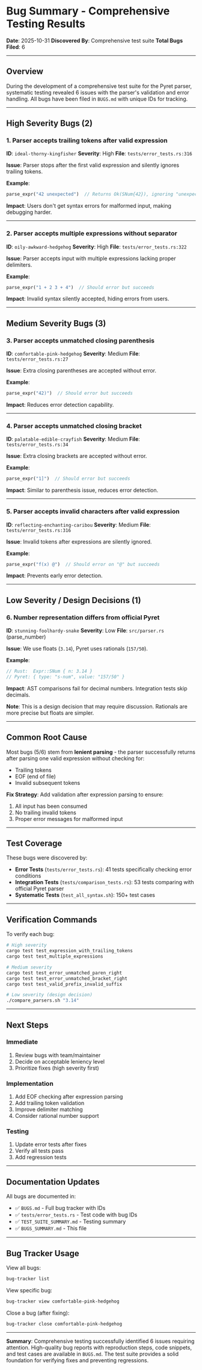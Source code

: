 # Bug Summary - Comprehensive Testing Results

**Date**: 2025-10-31
**Discovered By**: Comprehensive test suite
**Total Bugs Filed**: 6

---

## Overview

During the development of a comprehensive test suite for the Pyret parser, systematic testing revealed 6 issues with the parser's validation and error handling. All bugs have been filed in `BUGS.md` with unique IDs for tracking.

---

## High Severity Bugs (2)

### 1. Parser accepts trailing tokens after valid expression
**ID**: `ideal-thorny-kingfisher`
**Severity**: High
**File**: `tests/error_tests.rs:316`

**Issue**: Parser stops after the first valid expression and silently ignores trailing tokens.

**Example**:
```rust
parse_expr("42 unexpected")  // Returns Ok(SNum{42}), ignoring "unexpected"
```

**Impact**: Users don't get syntax errors for malformed input, making debugging harder.

---

### 2. Parser accepts multiple expressions without separator
**ID**: `oily-awkward-hedgehog`
**Severity**: High
**File**: `tests/error_tests.rs:322`

**Issue**: Parser accepts input with multiple expressions lacking proper delimiters.

**Example**:
```rust
parse_expr("1 + 2 3 + 4")  // Should error but succeeds
```

**Impact**: Invalid syntax silently accepted, hiding errors from users.

---

## Medium Severity Bugs (3)

### 3. Parser accepts unmatched closing parenthesis
**ID**: `comfortable-pink-hedgehog`
**Severity**: Medium
**File**: `tests/error_tests.rs:27`

**Issue**: Extra closing parentheses are accepted without error.

**Example**:
```rust
parse_expr("42)")  // Should error but succeeds
```

**Impact**: Reduces error detection capability.

---

### 4. Parser accepts unmatched closing bracket
**ID**: `palatable-edible-crayfish`
**Severity**: Medium
**File**: `tests/error_tests.rs:34`

**Issue**: Extra closing brackets are accepted without error.

**Example**:
```rust
parse_expr("1]")  // Should error but succeeds
```

**Impact**: Similar to parenthesis issue, reduces error detection.

---

### 5. Parser accepts invalid characters after valid expression
**ID**: `reflecting-enchanting-caribou`
**Severity**: Medium
**File**: `tests/error_tests.rs:316`

**Issue**: Invalid tokens after expressions are silently ignored.

**Example**:
```rust
parse_expr("f(x) @")  // Should error on "@" but succeeds
```

**Impact**: Prevents early error detection.

---

## Low Severity / Design Decisions (1)

### 6. Number representation differs from official Pyret
**ID**: `stunning-foolhardy-snake`
**Severity**: Low
**File**: `src/parser.rs` (parse_number)

**Issue**: We use floats (`3.14`), Pyret uses rationals (`157/50`).

**Example**:
```rust
// Rust:  Expr::SNum { n: 3.14 }
// Pyret: { type: "s-num", value: "157/50" }
```

**Impact**: AST comparisons fail for decimal numbers. Integration tests skip decimals.

**Note**: This is a design decision that may require discussion. Rationals are more precise but floats are simpler.

---

## Common Root Cause

Most bugs (5/6) stem from **lenient parsing** - the parser successfully returns after parsing one valid expression without checking for:
- Trailing tokens
- EOF (end of file)
- Invalid subsequent tokens

**Fix Strategy**: Add validation after expression parsing to ensure:
1. All input has been consumed
2. No trailing invalid tokens
3. Proper error messages for malformed input

---

## Test Coverage

These bugs were discovered by:

- **Error Tests** (`tests/error_tests.rs`): 41 tests specifically checking error conditions
- **Integration Tests** (`tests/comparison_tests.rs`): 53 tests comparing with official Pyret parser
- **Systematic Tests** (`test_all_syntax.sh`): 150+ test cases

---

## Verification Commands

To verify each bug:

```bash
# High severity
cargo test test_expression_with_trailing_tokens
cargo test test_multiple_expressions

# Medium severity
cargo test test_error_unmatched_paren_right
cargo test test_error_unmatched_bracket_right
cargo test test_valid_prefix_invalid_suffix

# Low severity (design decision)
./compare_parsers.sh "3.14"
```

---

## Next Steps

### Immediate
1. Review bugs with team/maintainer
2. Decide on acceptable leniency level
3. Prioritize fixes (high severity first)

### Implementation
1. Add EOF checking after expression parsing
2. Add trailing token validation
3. Improve delimiter matching
4. Consider rational number support

### Testing
1. Update error tests after fixes
2. Verify all tests pass
3. Add regression tests

---

## Documentation Updates

All bugs are documented in:
- ✅ `BUGS.md` - Full bug tracker with IDs
- ✅ `tests/error_tests.rs` - Test code with bug IDs
- ✅ `TEST_SUITE_SUMMARY.md` - Testing summary
- ✅ `BUGS_SUMMARY.md` - This file

---

## Bug Tracker Usage

View all bugs:
```bash
bug-tracker list
```

View specific bug:
```bash
bug-tracker view comfortable-pink-hedgehog
```

Close a bug (after fixing):
```bash
bug-tracker close comfortable-pink-hedgehog
```

---

**Summary**: Comprehensive testing successfully identified 6 issues requiring attention. High-quality bug reports with reproduction steps, code snippets, and test cases are available in `BUGS.md`. The test suite provides a solid foundation for verifying fixes and preventing regressions.
